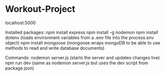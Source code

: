 # Workout-Project
localhost:5000

Installed packages:
npm install express
npm install -g nodemon
npm install dotenv (loads environment variables from a .env file into the process.env object)
npm install mongoose (mongoose wraps mongoDB to be able to use methods to read and write database documents)

Commands:
nodemon server.js (starts the server and updates changes live)
npm run dev (same as nodemon server.js but uses the dev script from package.json)